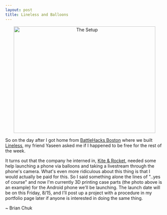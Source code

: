 ```yaml
---
layout: post
title: Lineless and Balloons
---
```


<center><img src="http://devchuk.github.io/res/img/portimg/balloon/case.jpg" alt="The Setup" height="338" width="450"></center>

So on the day after I got home from [BattleHacks Boston](https://2014.battlehack.org/boston) where we built [Lineless](http://devchuk.github.io/portfolio/software/lineless.html), my friend Yaseen asked me if I happened to be free for the rest of the week. 

<!---excerpt-->

It turns out that the company he interned in, [Kite & Rocket](http://kiteandrocket.com/), needed some help launching a phone via balloons and taking a livestream through the phone's camera. What's even more ridiculous about this thing is that I would actually be paid for this. So I said something alone the lines of "..yes of course" and now I'm currently 3D printing case parts (the photo above is an example) for the Android phone we'll be launching. The launch date will be on this Friday, 8/15, and I'll post up a project with a procedure in my portfolio page later if anyone is interested in doing the same thing.

~ Brian Chuk
